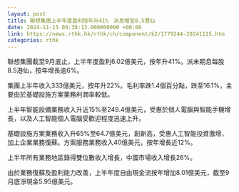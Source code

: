 ```yaml
---
layout: post
title: 聯想集團上半年度盈利按年升41%　派息增至8.5港仙
date: 2024-11-15 08:38:13.000000000 +08:00
link: https://news.rthk.hk/rthk/ch/component/k2/1779244-20241115.htm
categories: rthk
---
```


聯想集團截至9月底止，上半年度盈利6.02億美元，按年升41%。派末期息每股8.5港仙，按年增長逾6%。

集團上半年收入333億美元，按年升22%。毛利率跌1.4個百分點，跌至16.1%，主要由於基礎設施方案業務利潤率較低。

上半年智能設備業務收入升近15%至249.4億美元，受惠於個人電腦與智能手機增長，以及人工智能個人電腦受歡迎程度迅速上升。

基礎設施方案業務收入升65%至64.7億美元，創新高，受惠人工智能投資激增，加上企業業務復蘇。方案服務業務收入40億美元，按年增長近12%。

上半年所有業務地區錄得雙位數收入增長，中國市場收入增長26%。

由於業務復蘇及盈利能力改善，上半年度自由現金流按年增加8.01億美元，截至9月底淨現金5.95億美元。
